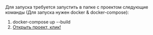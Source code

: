 Для запуска требуется запустить в папке с проектом следующие команды (Для запуска нужен docker & docker-compose):
1) docker-compose up --build
2) [Открыть проект, клик!](127.0.0.1:9000)
